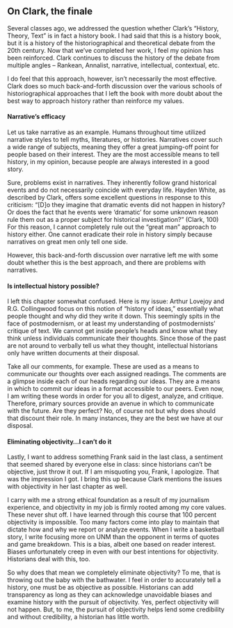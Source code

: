 <h2>On Clark, the finale</h2>
<p>Several classes ago, we addressed the question whether Clark’s “History, Theory, Text” is in fact a history book. I had said that this is a history book, but it is a history of the historiographical and theoretical debate from the 20th century. Now that we’ve completed her work, I feel my opinion has been reinforced. Clark continues to discuss the history of the debate from multiple angles – Rankean, Annalist, narrative, intellectual, contextual, etc.</p>
<p>I do feel that this approach, however, isn’t necessarily the most effective. Clark does so much back-and-forth discussion over the various schools of historiographical approaches that I left the book with more doubt about the best way to approach history rather than reinforce my values. </p>
<h4>Narrative’s efficacy</h4>
<p>Let us take narrative as an example. Humans throughout time utilized narrative styles to tell myths, literatures, or histories. Narratives cover such a wide range of subjects, meaning they offer a great jumping-off point for people based on their interest. They are the most accessible means to tell history, in my opinion, because people are always interested in a good story. </p>
<p>Sure, problems exist in narratives. They inherently follow grand historical events and do not necessarily coincide with everyday life. Hayden White, as described by Clark, offers some excellent questions in response to this criticism: “[D]o they imagine that dramatic events did not happen in history? Or does the fact that he events were ‘dramatic’ for some unknown reason rule them out as a proper subject for historical investigation?” (Clark, 100) For this reason, I cannot completely rule out the “great man” approach to history either. One cannot eradicate their role in history simply because narratives on great men only tell one side.</p>
<p>However, this back-and-forth discussion over narrative left me with some doubt whether this is the best approach, and there are problems with narratives. </p>
<h4>Is intellectual history possible?</h4>
<p>I left this chapter somewhat confused. Here is my issue: Arthur Lovejoy and R.G. Collingwood focus on this notion of “history of ideas,” essentially what people thought and why did they write it down. This seemingly spits in the face of postmodernism, or at least my understanding of postmodernists’ critique of text. We cannot get inside people’s heads and know what they think unless individuals communicate their thoughts. Since those of the past are not around to verbally tell us what they thought, intellectual historians only have written documents at their disposal.</p>
<p>Take all our comments, for example. These are used as a means to communicate our thoughts over each assigned readings. The comments are a glimpse inside each of our heads regarding our ideas. They are a means in which to commit our ideas in a format accessible to our peers. Even now, I am writing these words in order for you all to digest, analyze, and critique. Therefore, primary sources provide an avenue in which to communicate with the future. Are they perfect? No, of course not but why does should that discount their role. In many instances, they are the best we have at our disposal.</p>
<h4>Eliminating objectivity…I can’t do it</h4>
<p>Lastly, I want to address something Frank said in the last class, a sentiment that seemed shared by everyone else in class: since historians can’t be objective, just throw it out. If I am misquoting you, Frank, I apologize. That was the impression I got. I bring this up because Clark mentions the issues with objectivity in her last chapter as well.</p>
<p>I carry with me a strong ethical foundation as a result of my journalism experience, and objectivity in my job is firmly rooted among my core values. These never shut off. I have learned through this course that 100 percent objectivity is impossible. Too many factors come into play to maintain that dictate how and why we report or analyze events. When I write a basketball story, I write focusing more on UNM than the opponent in terms of quotes and game breakdown. This is a bias, albeit one based on reader interest. Biases unfortunately creep in even with our best intentions for objectivity. Historians deal with this, too.</p>
<o>So why does that mean we completely eliminate objectivity? To me, that is throwing out the baby with the bathwater. I feel in order to accurately tell a history, one must be as objective as possible. Historians can add transparency as long as they can acknowledge unavoidable biases and examine history with the pursuit of objectivity. Yes, perfect objectivity will not happen. But, to me, the pursuit of objectivity helps lend some credibility and without credibility, a historian has little worth.</p>
